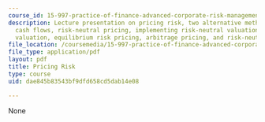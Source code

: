 ```yaml
---
course_id: 15-997-practice-of-finance-advanced-corporate-risk-management-spring-2009
description: Lecture presentation on pricing risk, two alternative methods for discounting
  cash flows, risk-neutral pricing, implementing risk-neutral valuation, turbocharged
  valuation, equilibrium risk pricing, arbitrage pricing, and risk-neutral valuation.
file_location: /coursemedia/15-997-practice-of-finance-advanced-corporate-risk-management-spring-2009/dae845b83543bf9dfd658cd5dab14e08_MIT15_997s09_lec02_3.pdf
file_type: application/pdf
layout: pdf
title: Pricing Risk
type: course
uid: dae845b83543bf9dfd658cd5dab14e08

---
```

None